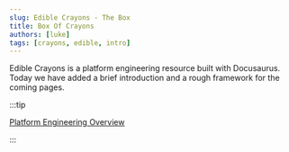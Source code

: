 ```yaml
---
slug: Edible Crayons - The Box
title: Box Of Crayons
authors: [luke]
tags: [crayons, edible, intro]
---
```


Edible Crayons is a platform engineering resource built with Docusaurus.
Today we have added a brief introduction and a rough framework for the coming pages.

:::tip

[Platform Engineering Overview](./docs/intro)

:::
